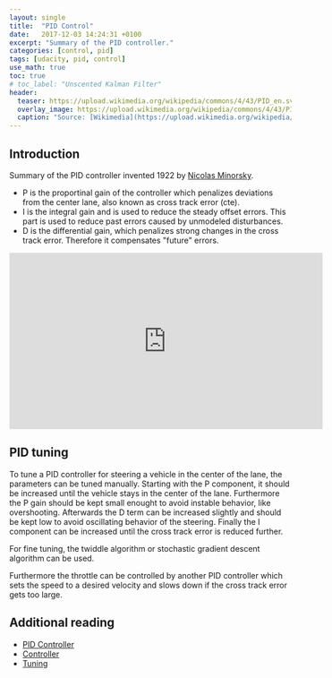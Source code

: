 ```yaml
---
layout: single
title:  "PID Control"
date:   2017-12-03 14:24:31 +0100
excerpt: "Summary of the PID controller."
categories: [control, pid]
tags: [udacity, pid, control]
use_math: true
toc: true
# toc_label: "Unscented Kalman Filter"
header:
  teaser: https://upload.wikimedia.org/wikipedia/commons/4/43/PID_en.svg
  overlay_image: https://upload.wikimedia.org/wikipedia/commons/4/43/PID_en.svg #keep it square 200x200 px is good
  caption: "Source: [Wikimedia](https://upload.wikimedia.org/wikipedia/commons/4/43/PID_en.svg)"
---
```


## Introduction

Summary of the PID controller invented 1922 by [Nicolas Minorsky](https://en.wikipedia.org/wiki/Nicolas_Minorsky).

- P is the proportinal gain of the controller which penalizes deviations from the center lane, also known as cross track error (cte).
- I is the integral gain and is used to reduce the steady offset errors. This part is used to reduce past errors caused by unmodeled disturbances.
- D is the differential gain, which penalizes strong changes in the cross track error. Therefore it compensates "future" errors.

<iframe width="560" height="315" src="https://www.youtube.com/embed/4Y7zG48uHRo?rel=0" frameborder="0" allowfullscreen></iframe>


## PID tuning

To tune a PID controller for steering a vehicle in the center of the lane, the parameters can be tuned manually.
Starting with the P component, it should be increased until the vehicle stays in the center of the lane.
Furthermore the P gain should be kept small enought to avoid instable behavior, like overshooting.
Afterwards the D term can be increased slightly and should be kept low to avoid oscillating behavior of the steering.
Finally the I component can be increased until the cross track error is reduced further.

For fine tuning, the twiddle algorithm or stochastic gradient descent algorithm can be used.

Furthermore the throttle can be controlled by another PID controller which sets the speed to a desired velocity and slows down if the cross track error gets too large.

## Additional reading

- [PID Controller](https://en.wikipedia.org/wiki/PID_controller)
- [Controller](https://de.wikipedia.org/wiki/Regler)
- [Tuning](http://www.dee.ufrj.br/controle_automatico/artigos/ieee-edu2002.pdf)
